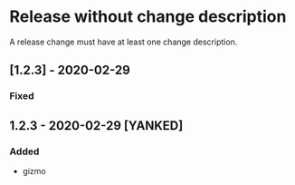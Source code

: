 # Release without change description
A release change must have at least one change description.
## [1.2.3] - 2020-02-29
### Fixed
## 1.2.3 - 2020-02-29 [YANKED]
### Added
- gizmo
